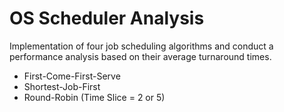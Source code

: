 # OS Scheduler Analysis
Implementation of four job scheduling algorithms and conduct a performance analysis based on their average turnaround times.
* First-Come-First-Serve
* Shortest-Job-First
* Round-Robin (Time Slice = 2 or 5)
